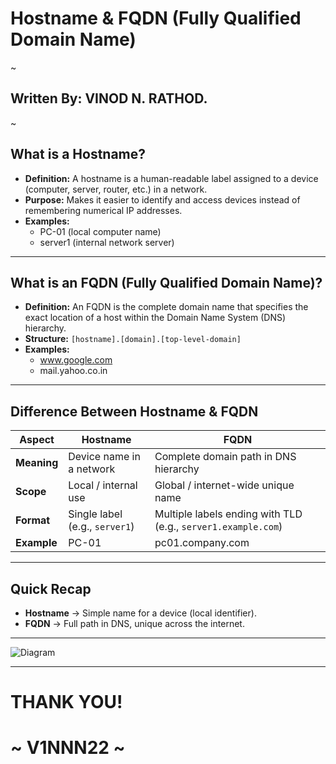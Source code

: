 
# Hostname & FQDN (Fully Qualified Domain Name)  
~
## Written By: VINOD N. RATHOD.  
~

## What is a Hostname?  
- **Definition:** A hostname is a human-readable label assigned to a device (computer, server, router, etc.) in a network.  
- **Purpose:** Makes it easier to identify and access devices instead of remembering numerical IP addresses.  
- **Examples:**  
  - PC-01 (local computer name)  
  - server1 (internal network server)  

---

## What is an FQDN (Fully Qualified Domain Name)?  
- **Definition:** An FQDN is the complete domain name that specifies the exact location of a host within the Domain Name System (DNS) hierarchy.  
- **Structure:** `[hostname].[domain].[top-level-domain]`  
- **Examples:**  
  - www.google.com  
  - mail.yahoo.co.in  

---

## Difference Between Hostname & FQDN  

| Aspect   | Hostname | FQDN |
|----------|----------|------|
| **Meaning** | Device name in a network | Complete domain path in DNS hierarchy |
| **Scope**   | Local / internal use | Global / internet-wide unique name |
| **Format**  | Single label (e.g., `server1`) | Multiple labels ending with TLD (e.g., `server1.example.com`) |
| **Example** | PC-01 | pc01.company.com |

---

## Quick Recap  
- **Hostname** → Simple name for a device (local identifier).  
- **FQDN** → Full path in DNS, unique across the internet.  

---

![Diagram](Assets/hostname-fqdn.png)  

---

# THANK YOU!  
# ~ **V1NNN22**  ~


